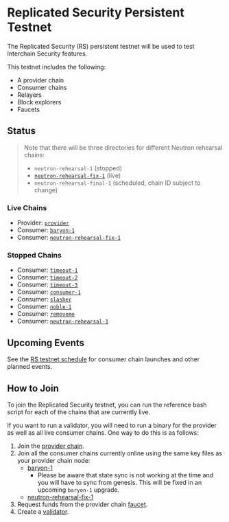 # Replicated Security Persistent Testnet

The Replicated Security (RS) persistent testnet will be used to test Interchain Security features.

This testnet includes the following:
* A provider chain
* Consumer chains
* Relayers
* Block explorers
* Faucets

## Status

> Note that there will be three directories for different Neutron rehearsal chains:
> * `neutron-rehearsal-1` (stopped)
> * [`neutron-rehearsal-fix-1`](/replicated-security/neutron-rehearsal-fix-1/) (live)
> * `neutron-rehearsal-final-1` (scheduled, chain ID subject to change)

### Live Chains

* Provider: [`provider`](/replicated-security/provider/README.md)
* Consumer: [`baryon-1`](/replicated-security/baryon-1/README.md)
* Consumer: [`neutron-rehearsal-fix-1`](/replicated-security/neutron-rehearsal-fix-1/README.md)

### Stopped Chains

* Consumer: [`timeout-1`](/replicated-security/timeout-1/README.md)
* Consumer: [`timeout-2`](/replicated-security/timeout-2/README.md)
* Consumer: [`timeout-3`](/replicated-security/timeout-3/README.md)
* Consumer: [`consumer-1`](/replicated-security/consumer-1/README.md)
* Consumer: [`slasher`](/replicated-security/slasher/README.md)
* Consumer: [`noble-1`](/replicated-security/noble-1/README.md)
* Consumer: [`removeme`](/replicated-security/removeme/README.md)
* Consumer: [`neutron-rehearsal-1`](/replicated-security/neutron-rehearsal-1/README.md)

## Upcoming Events

See the [RS testnet schedule](SCHEDULE.md) for consumer chain launches and other planned events.

## How to Join

To join the Replicated Security testnet, you can run the reference bash script for each of the chains that are currently live.

If you want to run a validator, you will need to run a binary for the provider as well as all live consumer chains. One way to do this is as follows:

1. Join the [provider chain](https://github.com/cosmos/testnets/tree/master/replicated-security/provider#how-to-join).
2. Join all the consumer chains currently online using the same key files as your provider chain node:
   * [baryon-1](https://github.com/cosmos/testnets/tree/master/replicated-security/baryon-1#how-to-join)
     * Please be aware that state sync is not working at the time and you will have to sync from genesis. This will be fixed in an upcoming `baryon-1` upgrade.
   * [neutron-rehearsal-fix-1](https://github.com/cosmos/testnets/tree/master/replicated-security/neutron-rehearsal-fix-1#how-to-join)
3. Request funds from the provider chain [faucet](https://faucet.rs-testnet.polypore.xyz).
4. Create a [validator](https://github.com/cosmos/testnets/tree/master/replicated-security/provider#creating-a-validator).

